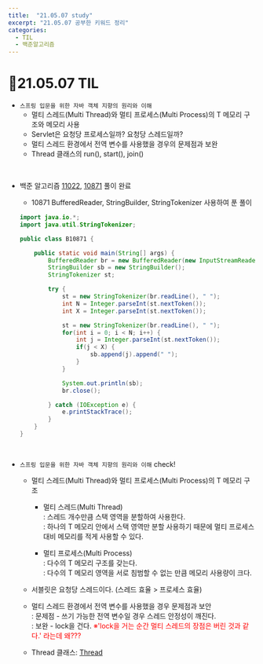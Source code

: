 ```yaml
---
title:  "21.05.07 study"
excerpt: "21.05.07 공부한 키워드 정리"
categories:
  - TIL
  - 백준알고리즘
---
```



# 📝21.05.07 TIL
+ `스프링 입문을 위한 자바 객체 지향의 원리와 이해`
  + 멀티 스레드(Multi Thread)와 멀티 프로세스(Multi Process)의 T 메모리 구조와 메모리 사용
  + Servlet은 요청당 프로세스일까? 요청당 스레드일까?
  + 멀티 스레드 환경에서 전역 변수를 사용했을 경우의 문제점과 보완
  + Thread 클래스의 run(), start(), join()

<br />

+ 백준 알고리즘 [11022](https://www.acmicpc.net/problem/11022), [10871](https://www.acmicpc.net/problem/10871) 풀이 완료

  + 10871  BufferedReader, StringBuilder, StringTokenizer 사용하여 푼 풀이<br />

  ```java
  import java.io.*;
  import java.util.StringTokenizer;

  public class B10871 {

      public static void main(String[] args) {
          BufferedReader br = new BufferedReader(new InputStreamReader(System.in));
          StringBuilder sb = new StringBuilder();
          StringTokenizer st;

          try {
              st = new StringTokenizer(br.readLine(), " ");
              int N = Integer.parseInt(st.nextToken());
              int X = Integer.parseInt(st.nextToken());

              st = new StringTokenizer(br.readLine(), " ");
              for(int i = 0; i < N; i++) {
                  int j = Integer.parseInt(st.nextToken());
                  if(j < X) {
                      sb.append(j).append(" ");
                  }
              }

              System.out.println(sb);
              br.close();

          } catch (IOException e) {
              e.printStackTrace();
          }
      }
  }
  ```

<br />

+ `스프링 입문을 위한 자바 객체 지향의 원리와 이해` check!
  + 멀티 스레드(Multi Thread)와 멀티 프로세스(Multi Process)의 T 메모리 구조<br />
    + 멀티 스레드(Multi Thread)<br />
    : 스레드 개수만큼 스택 영역을 분할하여 사용한다.<br />
    : 하나의 T 메모리 안에서 스택 영역만 분할 사용하기 때문에 멀티 프로세스 대비 메모리를 적게 사용할 수 있다.<br />

    + 멀티 프로세스(Multi Process)<br />
    : 다수의 T 메모리 구조를 갖는다.<br />
    : 다수의 T 메모리 영역을 서로 침범할 수 없는 만큼 메모리 사용량이 크다.<br />

  + 서블릿은 요청당 스레드이다. (스레드 효율 > 프로세스 효율)<br />

  + 멀티 스레드 환경에서 전역 변수를 사용했을 경우 문제점과 보안<br />
    : 문제점 - 쓰기 가능한 전역 변수일 경우 스레드 안정성이 깨진다.<br />
    : 보완 - lock을 건다.
      <span style="color: red;">※'lock을 거는 순간 멀티 스레드의 장점은 버린 것과 같다.' 라는데 왜???</span><br/>

  + Thread 클래스: [Thread](https://wikidocs.net/230)
